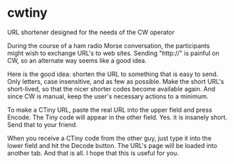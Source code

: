 # cwtiny
URL shortener designed for the needs of the CW operator

During the course of a ham radio Morse conversation, the participants
might wish to exchange URL's to web sites. Sending
"http://" is painful on CW, so an alternate way seems like a good idea.

Here is the good idea: shorten the URL to something that is easy to send.
Only letters, case insensitive, and as few as possible.
Make the short URL's short-lived, so that the nicer shorter
codes become available again. And since CW is manual, keep
the user's necessary actions to a minimum.

To make a CTiny URL, paste the real URL into the upper field
and press Encode. The Tiny code will appear in the other field.
Yes. it is insanely short. Send that to your friend.

When you receive a CTiny code from the other guy, just
type it into the lower field and hit the Decode button. The URL's page
will be loaded into another tab.
And that is all. I hope that this is useful for you.

